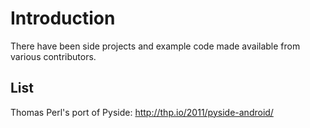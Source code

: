 # Introduction #

There have been side projects and example code made available from various contributors.

## List ##

Thomas Perl's port of Pyside:
http://thp.io/2011/pyside-android/